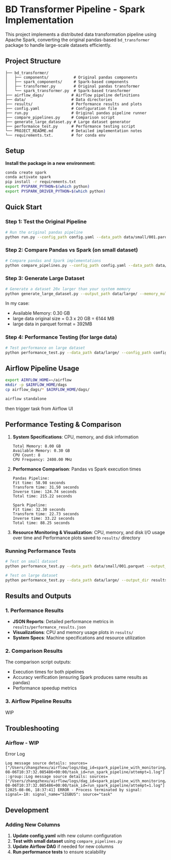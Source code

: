 # BD Transformer Pipeline - Spark Implementation

This project implements a distributed data transformation pipeline using Apache Spark, converting the original pandas-based `bd_transformer` package to handle large-scale datasets efficiently.

## Project Structure

```
├── bd_transformer/
│   ├── components/           # Original pandas components
│   ├── spark_components/     # Spark-based components
│   ├── transformer.py        # Original pandas transformer
│   └── spark_transformer.py  # Spark-based transformer
├── airflow_dags/            # Airflow pipeline definitions
├── data/                    # Data directories
├── results/                 # Performance results and plots
├── config.yaml              # Configuration file
├── run.py                   # Original pandas pipeline runner
├── compare_pipelines.py     # Comparison script
├── generate_large_dataset.py # Large dataset generator
├── performance_test.py      # Performance testing script
└── PROJECT_README.md        # Detailed implementation notes
└── requirements.txt.        # for conda env
```

## Setup

**Install the package in a new environment:**
   ```bash
   conda create spark
   conda activate spark
   pip install -r requirements.txt
   export PYSPARK_PYTHON=$(which python)
   export PYSPARK_DRIVER_PYTHON=$(which python)
   ```


## Quick Start

### Step 1: Test the Original Pipeline

```bash
# Run the original pandas pipeline
python run.py --config_path config.yaml --data_path data/small/001.parquet
```

### Step 2: Compare Pandas vs Spark (on small dataset)

```bash
# Compare pandas and Spark implementations
python compare_pipelines.py --config_path config.yaml --data_path data/small/001.parquet
```

### Step 3: Generate Large Dataset

```bash
# Generate a dataset 20x larger than your system memory
python generate_large_dataset.py --output_path data/large/ --memory_multiplier 20.0
```
In my case:
* Available Memory: 0.30 GB
* large data original size = 0.3 x 20 GB = 6144 MB
* large data in parquet format = 392MB

### Step 4: Performance Testing (for large data)

```bash
# Test performance on large dataset
python performance_test.py --data_path data/large/ --config_path config.yaml --output_dir results/
```


##  Airflow Pipeline Usage


   ```bash
   export AIRFLOW_HOME=~/airflow
mkdir -p $AIRFLOW_HOME/dags
cp airflow_dags/* $AIRFLOW_HOME/dags/

airflow standalone
   ```
then trigger task from Airflow UI




## Performance Testing & Comparison


1. **System Specifications**: CPU, memory, and disk information
   ```
   Total Memory: 8.00 GB
   Available Memory: 0.30 GB
   CPU Count: 8
   CPU Frequency: 2400.00 MHz
   ```
2. **Performance Comparison**: Pandas vs Spark execution times
   ```
   Pandas Pipeline:
   Fit time: 58.98 seconds
   Transform time: 31.50 seconds
   Inverse time: 124.74 seconds
   Total time: 215.22 seconds

   Spark Pipeline:
   Fit time: 32.30 seconds
   Transform time: 22.73 seconds
   Inverse time: 33.22 seconds
   Total time: 88.25 seconds
   ```
4. **Resource Monitoring & Visualization**: CPU, memory, and disk I/O usage over time and Performance plots saved to `results/` directory

### Running Performance Tests

```bash
# Test on small dataset
python performance_test.py --data_path data/small/001.parquet --output_dir results/

# Test on large dataset
python performance_test.py --data_path data/large/ --output_dir results/
```

## Results and Outputs

### 1. Performance Results

- **JSON Reports**: Detailed performance metrics in `results/performance_results.json`
- **Visualizations**: CPU and memory usage plots in `results/`
- **System Specs**: Machine specifications and resource utilization

### 2. Comparison Results

The comparison script outputs:
- Execution times for both pipelines
- Accuracy verification (ensuring Spark produces same results as pandas)
- Performance speedup metrics

### 3. Airflow Pipeline Results
WIP


## Troubleshooting
### Airflow - WIP
Error Log
   ```
   Log message source details: sources=["/Users/zhangzhexu/airflow/logs/dag_id=spark_pipeline_with_monitoring/run_id=manual__2025-08-06T10:37:32.085486+00:00/task_id=run_spark_pipeline/attempt=1.log"]
::group::Log message source details: sources=["/Users/zhangzhexu/airflow/logs/dag_id=spark_pipeline_with_monitoring/run_id=manual__2025-08-06T10:37:32.085486+00:00/task_id=run_spark_pipeline/attempt=1.log"]
[2025-08-06, 18:37:41] ERROR - Process terminated by signal: signal=-10: signal_name="SIGBUS": source="task"
   ```



## Development

### Adding New Columns

1. **Update config.yaml** with new column configuration
2. **Test with small dataset** using `compare_pipelines.py`
3. **Update Airflow DAG** if needed for new columns
4. **Run performance tests** to ensure scalability



